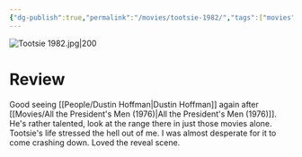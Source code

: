 ```yaml
---
{"dg-publish":true,"permalink":"/movies/tootsie-1982/","tags":["movies"],"created":"2024-01-19","updated":"2024-08-19"}
---
```



![Tootsie 1982.jpg|200](/img/user/Attachments/Tootsie%201982.jpg)

# Review

Good seeing [[People/Dustin Hoffman\|Dustin Hoffman]] again after [[Movies/All the President's Men (1976)\|All the President's Men (1976)]]. He's rather talented, look at the range there in just those movies alone. Tootsie's life stressed the hell out of me. I was almost desperate for it to come crashing down. Loved the reveal scene.
